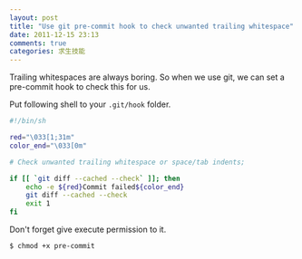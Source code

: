 ```yaml
---
layout: post
title: "Use git pre-commit hook to check unwanted trailing whitespace"
date: 2011-12-15 23:13
comments: true
categories: 求生技能 
---
```


Trailing whitespaces are always boring. So when we use git, we can set a pre-commit hook
to check this for us.

Put following shell to your `.git/hook` folder.
``` bash pre-commit
#!/bin/sh

red="\033[1;31m"
color_end="\033[0m"

# Check unwanted trailing whitespace or space/tab indents;

if [[ `git diff --cached --check` ]]; then
    echo -e ${red}Commit failed${color_end}
    git diff --cached --check
    exit 1
fi
```

Don't forget give execute permission to it.
``` bash
$ chmod +x pre-commit
```

